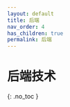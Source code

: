 ```yaml
---
layout: default
title: 后端
nav_order: 4
has_children: true
permalink: 后端
---
```


# 后端技术
{: .no_toc }

